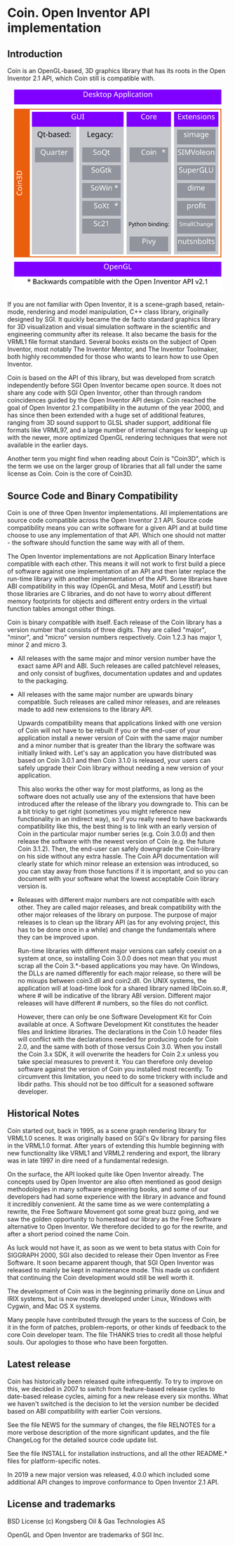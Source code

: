 # Coin. Open Inventor API implementation

## Introduction

Coin is an OpenGL-based, 3D graphics library that has its roots in the
Open Inventor 2.1 API, which Coin still is compatible with.

<p align="center">
  <img src="docs/Coin3DElements.svg" width="480">
</p>

If you are not familiar with Open Inventor, it is a scene-graph based,
retain-mode, rendering and model manipulation, C++ class library,
originally designed by SGI.  It quickly became the de facto standard
graphics library for 3D visualization and visual simulation software
in the scientific and engineering community after its release.  It
also became the basis for the VRML1 file format standard.  Several
books exists on the subject of Open Inventor, most notably The
Inventor Mentor, and The Inventor Toolmaker, both highly recommended
for those who wants to learn how to use Open Inventor.

Coin is based on the API of this library, but was developed from
scratch independently before SGI Open Inventor became open source.  It
does not share any code with SGI Open Inventor, other than through
random coincidences guided by the Open Inventor API design.  Coin
reached the goal of Open Inventor 2.1 compatibility in the autumn of
the year 2000, and has since then been extended with a huge set of
additional features, ranging from 3D sound support to GLSL shader
support, additional file formats like VRML97, and a large number of
internal changes for keeping up with the newer, more optimized OpenGL
rendering techniques that were not available in the earlier days.

Another term you might find when reading about Coin is "Coin3D", which
is the term we use on the larger group of libraries that all fall
under the same license as Coin.  Coin is the core of Coin3D.


## Source Code and Binary Compatibility

Coin is one of three Open Inventor implementations.  All
implementations are source code compatible across the Open Inventor
2.1 API.  Source code compatibility means you can write software for a
given API and at build time choose to use any implementation of that
API.  Which one should not matter - the software should function the
same way with all of them.

The Open Inventor implementations are not Application Binary Interface
compatible with each other.  This means it will not work to first
build a piece of software against one implementation of an API and
then later replace the run-time library with another implementation of
the API.  Some libraries have ABI compatibility in this way (OpenGL
and Mesa, Motif and Lesstif) but those libraries are C libraries, and
do not have to worry about different memory footprints for objects and
different entry orders in the virtual function tables amongst other
things.

Coin is binary compatible with itself.  Each release of the Coin
library has a version number that consists of three digits.  They are
called "major", "minor", and "micro" version numbers respectively.
Coin 1.2.3 has major 1, minor 2 and micro 3.

* All releases with the same major and minor version number have the
  exact same API and ABI.  Such releases are called patchlevel
  releases, and only consist of bugfixes, documentation updates and
  and updates to the packaging.

* All releases with the same major number are upwards binary
  compatible.  Such releases are called minor releases, and are
  releases made to add new extensions to the library API.

  Upwards compatibility means that applications linked with one
  version of Coin will not have to be rebuilt if you or the end-user
  of your application install a newer version of Coin with the same
  major number and a minor number that is greater than the library the
  software was initially linked with.  Let's say an application you
  have distributed was based on Coin 3.0.1 and then Coin 3.1.0 is
  released, your users can safely upgrade their Coin library without
  needing a new version of your application.

  This also works the other way for most platforms, as long as the
  software does not actually use any of the extensions that have been
  introduced after the release of the library you downgrade to.  This
  can be a bit tricky to get right (sometimes you might reference new
  functionality in an indirect way), so if you really need to have
  backwards compatibility like this, the best thing is to link with an
  early version of Coin in the particular major number series
  (e.g. Coin 3.0.0) and then release the software with the newest
  version of Coin (e.g. the future Coin 3.1.2).  Then, the end-user
  can safely downgrade the Coin-library on his side without any extra
  hassle.  The Coin API documentation will clearly state for which
  minor release an extension was introduced, so you can stay away from
  those functions if it is important, and so you can document with
  your software what the lowest acceptable Coin library version is.

* Releases with different major numbers are not compatible with each
  other.  They are called major releases, and break compatibility with
  the other major releases of the library on purpose.  The purpose of
  major releases is to clean up the library API (as for any evolving
  project, this has to be done once in a while) and change the
  fundamentals where they can be improved upon.

  Run-time libraries with different major versions can safely coexist
  on a system at once, so installing Coin 3.0.0 does not mean that you
  must scrap all the Coin 3.*-based applications you may have.  On
  Windows, the DLLs are named differently for each major release, so
  there will be no mixups between coin3.dll and coin2.dll.  On UNIX
  systems, the application will at load-time look for a shared library
  named libCoin.so.#, where # will be indicative of the library ABI
  version.  Different major releases will have different # numbers, so
  the files do not conflict.

  However, there can only be one Software Development Kit for Coin
  available at once.  A Software Development Kit constitutes the
  header files and linktime libraries.  The declarations in the Coin
  1.0 header files will conflict with the declarations needed for
  producing code for Coin 2.0, and the same with both of those versus
  Coin 3.0.  When you install the Coin 3.x SDK, it will overwrite the
  headers for Coin 2.x unless you take special measures to prevent it.
  You can therefore only develop software against the version of Coin
  you installed most recently.  To circumvent this limitation, you
  need to do some trickery with include and libdir paths.  This should
  not be too difficult for a seasoned software developer.


## Historical Notes

Coin started out, back in 1995, as a scene graph rendering library for
VRML1.0 scenes.  It was originally based on SGI's Qv library for parsing
files in the VRML1.0 format.  After years of extending this humble
beginning with new functionality like VRML1 and VRML2 rendering and
export, the library was in late 1997 in dire need of a fundamental
redesign.

On the surface, the API looked quite like Open Inventor already.  The
concepts used by Open Inventor are also often mentioned as good design
methodologies in many software engineering books, and some of our
developers had had some experience with the library in advance and
found it incredibly convenient.  At the same time as we were
contemplating a rewrite, the Free Software Movement got some great
buzz going, and we saw the golden opportunity to homestead our library
as the Free Software alternative to Open Inventor.  We therefore
decided to go for the rewrite, and after a short period coined the
name Coin.

As luck would not have it, as soon as we went to beta status with Coin
for SIGGRAPH 2000, SGI also decided to release their Open Inventor as
Free Software.  It soon became apparent though, that SGI Open Inventor
was released to mainly be kept in maintenance mode.  This made us
confident that continuing the Coin development would still be well
worth it.

The development of Coin was in the beginning primarily done on Linux
and IRIX systems, but is now mostly developed under Linux, Windows
with Cygwin, and Mac OS X systems.

Many people have contributed through the years to the success of Coin,
be it in the form of patches, problem-reports, or other kinds of
feedback to the core Coin developer team.  The file THANKS tries to
credit all those helpful souls.  Our apologies to those who have been
forgotten.

## Latest release

Coin has historically been released quite infrequently.  To try to
improve on this, we decided in 2007 to switch from feature-based
release cycles to date-based release cycles, aiming for a new release
every six months.  What we haven't switched is the decision to let
the version number be decided based on ABI compatibility with earlier
Coin versions.

See the file NEWS for the summary of changes, the file RELNOTES for a
more verbose description of the more significant updates, and the file
ChangeLog for the detailed source code update list.

See the file INSTALL for installation instructions, and all the other
README.* files for platform-specific notes.

In 2019 a new major version was released, 4.0.0 which included some additional
API changes to improve conformance to Open Inventor 2.1 API.

## License and trademarks

BSD License (c) Kongsberg Oil & Gas Technologies AS

OpenGL and Open Inventor are trademarks of SGI Inc. 


